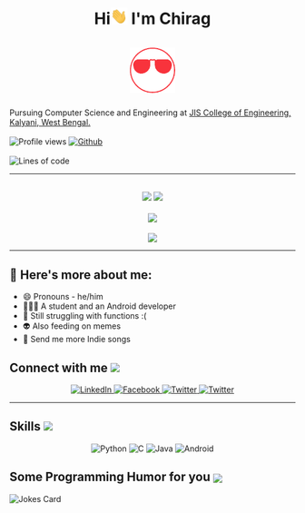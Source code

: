 ### <body> <h1 align="center">Hi<img src="https://raw.githubusercontent.com/ABSphreak/ABSphreak/master/gifs/Hi.gif" width="30px" /> I'm Chirag<a> <br><br> <img width="80" src="https://raw.githubusercontent.com/tonynguyenit18/tonynguyenit18/main/static/happy-face.gif"></h1></body>
Pursuing Computer Science and Engineering at [JIS College of Engineering, Kalyani, West Bengal.](https://www.jiscollege.ac.in)
<br><br>![Profile views](https://komarev.com/ghpvc/?username=GeekLord04&color=green)
[![Github](https://img.shields.io/github/followers/GeekLord04?label=Follow&style=social)](https://github.com/GeekLord04)<br>
<br>![Lines of code](https://img.shields.io/badge/From%20Hello%20World%20I've%20written-4124786%20Lines%20of%20code-blue)<br>
<hr>
<br>
<div align="center" width="100%" >
    <img height="150" src="https://github-readme-stats.vercel.app/api?username=GeekLord04&show_icons=true&theme=radical" />
    <img height="150" src="https://github-readme-streak-stats.herokuapp.com/?user=GeekLord04&theme=radical" />
</div>
    <br>
<div align="center" width="100%">
    <img align="center" src="https://activity-graph.herokuapp.com/graph?username=GeekLord04&theme=redical&hide_border=true&area=true" />
</div>
    <br>
<div align="center" width="100%">
    <img align="center" src="https://github-readme-stats.vercel.app/api/top-langs/?username=GeekLord04&langs_count=8" />
</div>
<hr>

## 🚀 Here's more about me:
- 😄 Pronouns - he/him
- 👨🏽‍💻 A student and an Android developer
- 🌱 Still struggling with functions :(
- 👽 Also feeding on memes
- 🎼 Send me more Indie songs
<h2> Connect with me <img src='https://raw.githubusercontent.com/ShahriarShafin/ShahriarShafin/main/Assets/handshake.gif' width="100px"> </h2>
<p align="center">
    <a href="https://www.linkedin.com/in/chirag-chakraborty-6240971b6/">
      <img alt="LinkedIn" src="https://img.icons8.com/fluent/48/000000/linkedin.png" />
    </a>
    <a href="https://www.facebook.com/chirag.chakraborty.378/">
      <img alt="Facebook" src="https://img.icons8.com/fluent/50/000000/facebook-new.png" />
    </a>
    <a href="https://twitter.com/untouched_aurum">
      <img alt="Twitter" src="https://img.icons8.com/fluent/48/000000/twitter.png" />
    </a>
    <a href="https://www.instagram.com/untouched_aurum_/">
      <img alt="Twitter" src="https://img.icons8.com/fluent/48/000000/instagram-new.png" />
    </a>
  </p>

<hr>

## <h2> Skills <img src = "https://media2.giphy.com/media/QssGEmpkyEOhBCb7e1/giphy.gif?cid=ecf05e47a0n3gi1bfqntqmob8g9aid1oyj2wr3ds3mg700bl&rid=giphy.gif" width = 32px> </h2>

<div align="center" width=100%>
    <img title="Python" height="50" src="https://img.icons8.com/color/50/000000/python.png">
    <img title="C" height="50" src="https://img.icons8.com/color/48/000000/c-programming.png">
    <img title="Java" height="50" src="https://img.icons8.com/color/48/000000/java-coffee-cup-logo.png">
    <img title="Android" height="50" src="https://img.icons8.com/fluent/48/000000/android-os.png">
</div>
<h2> Some Programming Humor for you <img align ='center' src='https://media2.giphy.com/media/UQDSBzfyiBKvgFcSTw/giphy.gif?cid=ecf05e47p3cd513axbek3f56ti3jzizq8hincw20jauyyfyw&rid=giphy.gif' width = '32px'></h2>

![Jokes Card](https://readme-jokes.vercel.app/api?theme=radical)
